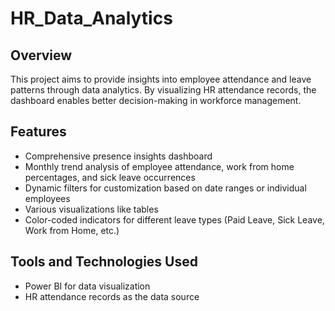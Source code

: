 # HR_Data_Analytics

## Overview
This project aims to provide insights into employee attendance and leave patterns through data analytics. By visualizing HR attendance records, the dashboard enables better decision-making in workforce management.

## Features
- Comprehensive presence insights dashboard
- Monthly trend analysis of employee attendance, work from home percentages, and sick leave occurrences
- Dynamic filters for customization based on date ranges or individual employees
- Various visualizations like tables
- Color-coded indicators for different leave types (Paid Leave, Sick Leave, Work from Home, etc.)

## Tools and Technologies Used
- Power BI for data visualization
- HR attendance records as the data source
